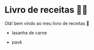 # Livro de receitas :man_cook:

Olá! bem vindo ao meu livro de receitas :wave: 

- lasanha de carne

- pavê

  

 



